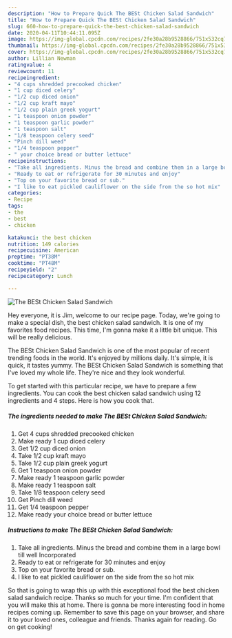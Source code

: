 ```yaml
---
description: "How to Prepare Quick The BESt Chicken Salad Sandwich"
title: "How to Prepare Quick The BESt Chicken Salad Sandwich"
slug: 660-how-to-prepare-quick-the-best-chicken-salad-sandwich
date: 2020-04-11T10:44:11.095Z
image: https://img-global.cpcdn.com/recipes/2fe30a28b9528866/751x532cq70/the-best-chicken-salad-sandwich-recipe-main-photo.jpg
thumbnail: https://img-global.cpcdn.com/recipes/2fe30a28b9528866/751x532cq70/the-best-chicken-salad-sandwich-recipe-main-photo.jpg
cover: https://img-global.cpcdn.com/recipes/2fe30a28b9528866/751x532cq70/the-best-chicken-salad-sandwich-recipe-main-photo.jpg
author: Lillian Newman
ratingvalue: 4
reviewcount: 11
recipeingredient:
- "4 cups shredded precooked chicken"
- "1 cup diced celery"
- "1/2 cup diced onion"
- "1/2 cup kraft mayo"
- "1/2 cup plain greek yogurt"
- "1 teaspoon onion powder"
- "1 teaspoon garlic powder"
- "1 teaspoon salt"
- "1/8 teaspoon celery seed"
- "Pinch dill weed"
- "1/4 teaspoon pepper"
- " your choice bread or butter lettuce"
recipeinstructions:
- "Take all ingredients. Minus the bread and combine them in a large bowl till well Incorporated"
- "Ready to eat or refrigerate for 30 minutes and enjoy"
- "Top on your favorite bread or sub."
- "I like to eat pickled cauliflower on the side from the so hot mix"
categories:
- Recipe
tags:
- the
- best
- chicken

katakunci: the best chicken 
nutrition: 149 calories
recipecuisine: American
preptime: "PT38M"
cooktime: "PT48M"
recipeyield: "2"
recipecategory: Lunch

---
```



![The BESt Chicken Salad Sandwich](https://img-global.cpcdn.com/recipes/2fe30a28b9528866/751x532cq70/the-best-chicken-salad-sandwich-recipe-main-photo.jpg)

Hey everyone, it is Jim, welcome to our recipe page. Today, we're going to make a special dish, the best chicken salad sandwich. It is one of my favorites food recipes. This time, I'm gonna make it a little bit unique. This will be really delicious.

The BESt Chicken Salad Sandwich is one of the most popular of recent trending foods in the world. It's enjoyed by millions daily. It's simple, it is quick, it tastes yummy. The BESt Chicken Salad Sandwich is something that I've loved my whole life. They're nice and they look wonderful.




To get started with this particular recipe, we have to prepare a few ingredients. You can cook the best chicken salad sandwich using 12 ingredients and 4 steps. Here is how you cook that.

<!--inarticleads1-->

##### The ingredients needed to make The BESt Chicken Salad Sandwich:

1. Get 4 cups shredded precooked chicken
1. Make ready 1 cup diced celery
1. Get 1/2 cup diced onion
1. Take 1/2 cup kraft mayo
1. Take 1/2 cup plain greek yogurt
1. Get 1 teaspoon onion powder
1. Make ready 1 teaspoon garlic powder
1. Make ready 1 teaspoon salt
1. Take 1/8 teaspoon celery seed
1. Get Pinch dill weed
1. Get 1/4 teaspoon pepper
1. Make ready  your choice bread or butter lettuce




<!--inarticleads2-->

##### Instructions to make The BESt Chicken Salad Sandwich:

1. Take all ingredients. Minus the bread and combine them in a large bowl till well Incorporated
1. Ready to eat or refrigerate for 30 minutes and enjoy
1. Top on your favorite bread or sub.
1. I like to eat pickled cauliflower on the side from the so hot mix




So that is going to wrap this up with this exceptional food the best chicken salad sandwich recipe. Thanks so much for your time. I'm confident that you will make this at home. There is gonna be more interesting food in home recipes coming up. Remember to save this page on your browser, and share it to your loved ones, colleague and friends. Thanks again for reading. Go on get cooking!
